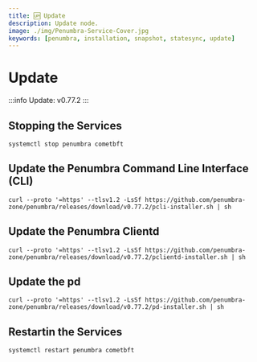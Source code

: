 ```yaml
---
title: 🆙 Update
description: Update node.
image: ./img/Penumbra-Service-Cover.jpg
keywords: [penumbra, installation, snapshot, statesync, update]
---
```


# Update 

:::info
Update: v0.77.2
:::

## Stopping the Services
```shell
systemctl stop penumbra cometbft
```

## Update the Penumbra Command Line Interface (CLI)
```shell
curl --proto '=https' --tlsv1.2 -LsSf https://github.com/penumbra-zone/penumbra/releases/download/v0.77.2/pcli-installer.sh | sh
```

## Update the Penumbra Clientd
```shell
curl --proto '=https' --tlsv1.2 -LsSf https://github.com/penumbra-zone/penumbra/releases/download/v0.77.2/pclientd-installer.sh | sh
```

## Update the pd 
```shell
curl --proto '=https' --tlsv1.2 -LsSf https://github.com/penumbra-zone/penumbra/releases/download/v0.77.2/pd-installer.sh | sh
```

## Restartin the Services
```shell
systemctl restart penumbra cometbft
```
